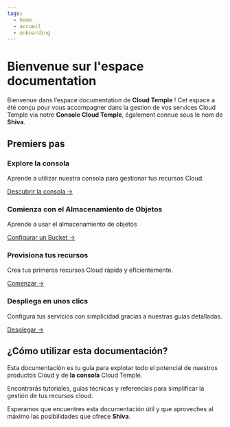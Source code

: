 ```yaml
---
tags:
  - home
  - accueil
  - onboarding
---
```



# Bienvenue sur l'espace documentation

Bienvenue dans l’espace documentation de **Cloud Temple** ! Cet espace a été conçu pour vous accompagner dans la gestion de vos services Cloud Temple via notre **Console Cloud Temple**, également connue sous le nom de **Shiva**.

## Premiers pas

<div class="card-grid">
  <div class="card">
    <h3>Explore la consola</h3>
    <p>Aprende a utilizar nuestra consola para gestionar tus recursos Cloud.</p>
    <a href="/docs/console" class="card-link">Descubrir la consola &rarr;</a>
  </div>
    <div class="card">
    <h3>Comienza con el Almacenamiento de Objetos</h3>
    <p>Aprende a usar el almacenamiento de objetos</p>
    <a href="/docs/storage/oss" class="card-link">Configurar un Bucket &rarr;</a>
  </div>
  <div class="card">
    <h3>Provisiona tus recursos</h3>
    <p>Crea tus primeros recursos Cloud rápida y eficientemente.</p>
    <a href="/docs/iaas_vmware/quickstart" class="card-link">Comenzar &rarr;</a>
  </div>
  <div class="card">
    <h3>Despliega en unos clics</h3>
    <p>Configura tus servicios con simplicidad gracias a nuestras guías detalladas.</p>
    <a href="/docs/iaas_vmware/quickstart" class="card-link">Desplegar &rarr;</a>
  </div>
</div>

## ¿Cómo utilizar esta documentación?
Esta documentación es tu guía para explotar todo el potencial de nuestros productos Cloud y de **la consola** Cloud Temple.

Encontrarás tutoriales, guías técnicas y referencias para simplificar la gestión de tus recursos cloud.

Esperamos que encuentres esta documentación útil y que aproveches al máximo las posibilidades que ofrece **Shiva**.